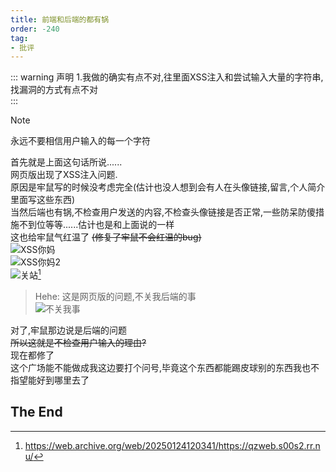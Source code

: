 ```yaml
---
title: 前端和后端的都有锅
order: -240
tag:
- 批评
---
```


::: warning 声明
1.我做的确实有点不对,往里面XSS注入和尝试输入大量的字符串,找漏洞的方式有点不对  
:::

> [!note]
> 永远不要相信用户输入的每一个字符  

首先就是上面这句话所说......  
网页版出现了XSS注入问题.  
原因是牢鼠写的时候没考虑完全(估计也没人想到会有人在头像链接,留言,个人简介里面写这些东西)  
当然后端也有锅,不检查用户发送的内容,不检查头像链接是否正常,一些防呆防傻措施不到位等等......估计也是和上面说的一样  
这也给牢鼠气红温了 ~~(修复了牢鼠不会红温的bug)~~  
![XSS你妈](https://img.yyyyt.top/meme/云湖/截图永流传/XSS你妈.png)  
![XSS你妈2](https://img.yyyyt.top/meme/云湖/截图永流传/XSS你妈2.png)  
![关站](https://img.yyyyt.top/vuepress/articles/article/2025/01/24/0/runoneall%E5%85%B3%E7%AB%99.png)[^1]  

> Hehe: 这是网页版的问题,不关我后端的事    
![不关我事](https://img.yyyyt.top/meme/云湖/截图永流传/不关我事.jpg)  

对了,牢鼠那边说是后端的问题  
~~所以这就是不检查用户输入的理由?~~  
现在都修了  
这个广场能不能做成我这边要打个问号,毕竟这个东西都能踢皮球别的东西我也不指望能好到哪里去了  

[^1]: https://web.archive.org/web/20250124120341/https://qzweb.s00s2.rr.nu/

## The End